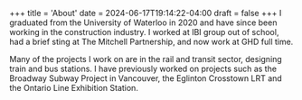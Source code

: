 +++
title = 'About'
date = 2024-06-17T19:14:22-04:00
draft = false
+++
I graduated from the University of Waterloo in 2020 and have since been working in the construction industry. I worked at IBI group out of school, had a brief sting at The Mitchell Partnership, and now work at GHD full time.

Many of the projects I work on are in the rail and transit sector, designing train and bus stations. I have previously worked on projects such as the Broadway Subway Project in Vancouver, the Eglinton Crosstown LRT and the Ontario Line Exhibition Station.
